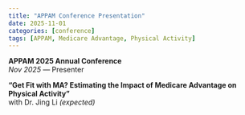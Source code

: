 ```yaml
---
title: "APPAM Conference Presentation"
date: 2025-11-01
categories: [conference]
tags: [APPAM, Medicare Advantage, Physical Activity]
---
```



**APPAM 2025 Annual Conference**  
*Nov 2025* — Presenter  

**“Get Fit with MA? Estimating the Impact of Medicare Advantage on Physical Activity”**  
with Dr. Jing Li *(expected)*
